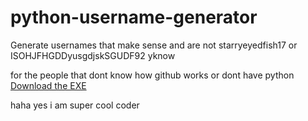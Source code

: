# python-username-generator
Generate usernames that make sense and are not starryeyedfish17 or ISOHJFHGDDyusgdjskSGUDF92 yknow

for the people that dont know how github works or dont have python
[Download the EXE](https://github.com/cyber-lua/python-username-generator/releases/download/1.0/main.exe)

haha yes i am super cool coder
